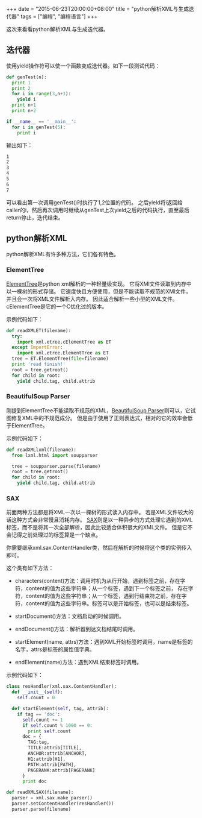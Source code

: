 +++
date = "2015-06-23T20:00:00+08:00"
title = "python解析XML与生成迭代器"
tags = ["编程", "编程语言"]
+++

这次来看看python解析XML与生成迭代器。

## 迭代器

使用yield操作符可以使一个函数变成迭代器。如下一段测试代码：

```py
def genTest(n):
  print 1
  print 2
  for i in range(3,n+1):
    yield i
  print n+1
  print n+2

if __name__ == '__main__':
  for i in genTest(5):
    print i
```

输出如下：

```sh
1
2
3
4
5
6
7
```

可以看出第一次调用genTest()时执行了1,2位置的代码。
之后yield将i返回给caller的i，然后再次调用时继续从genTest上次yield之后的代码执行，直至最后return停止，迭代结束。

## python解析XML

python解析XML有许多种方法，它们各有特色。

### ElementTree

[ElementTree](https://docs.python.org/2/library/xml.etree.elementtree.html)是python xml解析的一种轻量级实现。
它将XMl文件读取到内存中以一棵树的形式存储。
它速度快且方便使用，但是不能读取不规范的XMl文件，并且会一次将XML文件解析入内存。
因此适合解析一些小型的XML文件。
cElementTree是它的一个C优化过的版本。

示例代码如下：

```py
def readXMLET(filename):
  try:
    import xml.etree.cElementTree as ET
  except ImportError:
    import xml.etree.ElementTree as ET
  tree = ET.ElementTree(file=filename)
  print 'read finish!'
  root = tree.getroot()
  for child in root:
    yield child.tag, child.attrib
```

### BeautifulSoup Parser

刚提到ElementTree不能读取不规范的XML，[BeautifulSoup Parser](http://lxml.de/elementsoup.html)则可以，它试图修复XML中的不规范成分。
但是由于使用了正则表达式，相对的它的效率会低于ElementTree。

示例代码如下：

```py
def readXMLlxml(filename):
  from lxml.html import soupparser

  tree = soupparser.parse(filename)
  root = tree.getroot()
  for child in root:
    yield child.tag, child.attrib
```

### SAX

前面两种方法都是将XML一次以一棵树的形式读入内存中。
若是XML文件较大的话这种方式会非常慢且消耗内存。
[SAX](https://docs.python.org/2/library/xml.sax.html)则是以一种异步的方式处理它遇到的XML标签，而不是将其一次全部解析，因此比较适合体积很大的XML文件。
但是它不会记得之前处理过的标签算是一个缺点。

你需要继承xml.sax.ContentHandler类，然后在解析的时候将这个类的实例传入即可。

这个类有如下方法：

- characters(content)方法：调用时机为从行开始，遇到标签之前，存在字符，content的值为这些字符串；从一个标签，遇到下一个标签之前， 存在字符，content的值为这些字符串；从一个标签，遇到行结束符之前，存在字符，content的值为这些字符串。标签可以是开始标签，也可以是结束标签。

- startDocument()方法：文档启动的时候调用。

- endDocument()方法：解析器到达文档结尾时调用。

- startElement(name, attrs)方法：遇到XML开始标签时调用，name是标签的名字，attrs是标签的属性值字典。

- endElement(name)方法：遇到XML结束标签时调用。

示例代码如下：

```py
class resHandler(xml.sax.ContentHandler):
  def __init__(self):
    self.count = 0

  def startElement(self, tag, attrib):
    if tag == 'doc':
      self.count += 1
      if self.count % 1000 == 0:
        print self.count
      doc = {
        TAG:tag,
        TITLE:attrib[TITLE],
        ANCHOR:attrib[ANCHOR],
        H1:attrib[H1],
        PATH:attrib[PATH],
        PAGERANK:attrib[PAGERANK]
      }
      print doc

def readXMLSAX(filename):
  parser = xml.sax.make_parser()
  parser.setContentHandler(resHandler())
  parser.parse(filename)
```
